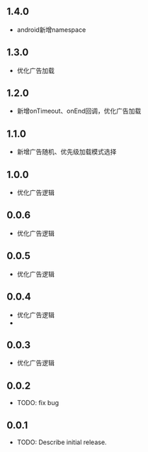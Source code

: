 ## 1.4.0
* android新增namespace

## 1.3.0
* 优化广告加载

## 1.2.0

* 新增onTimeout、onEnd回调，优化广告加载

## 1.1.0

* 新增广告随机、优先级加载模式选择

## 1.0.0

* 优化广告逻辑

## 0.0.6

* 优化广告逻辑

## 0.0.5

* 优化广告逻辑

## 0.0.4

* 优化广告逻辑
* 
## 0.0.3

* 优化广告逻辑

## 0.0.2

* TODO: fix bug

## 0.0.1

* TODO: Describe initial release.
